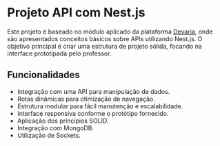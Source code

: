 # Projeto API com Nest.js

Este projeto é baseado no módulo aplicado da plataforma [Devaria](https://app.devaria.com.br/), onde são apresentados conceitos básicos sobre APIs utilizando Nest.js. O objetivo principal é criar uma estrutura de projeto sólida, focando na interface prototipada pelo professor.

## Funcionalidades

- Integração com uma API para manipulação de dados.
- Rotas dinâmicas para otimização de navegação.
- Estrutura modular para fácil manutenção e escalabilidade.
- Interface responsiva conforme o protótipo fornecido.
- Aplicação dos princípios SOLID.
- Integração com MongoDB.
- Utilização de Sockets.


